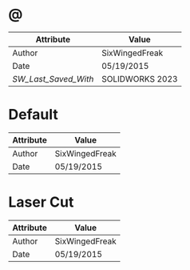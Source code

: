 # @
| Attribute | Value |
| ---  | ---     |
| Author | SixWingedFreak |
| Date | 05/19/2015 |
| _SW_Last_Saved_With_ | SOLIDWORKS 2023 |
# Default
| Attribute | Value |
| ---  | ---     |
| Author | SixWingedFreak |
| Date | 05/19/2015 |
# Laser Cut
| Attribute | Value |
| ---  | ---     |
| Author | SixWingedFreak |
| Date | 05/19/2015 |
